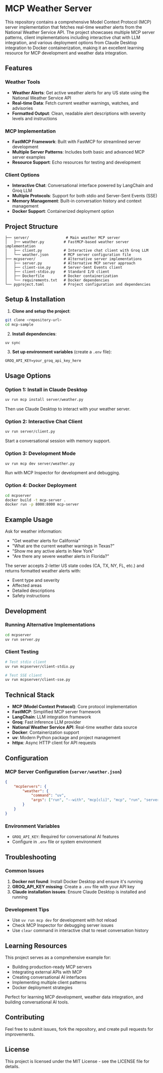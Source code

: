 # MCP Weather Server

This repository contains a comprehensive Model Context Protocol (MCP) server implementation that fetches real-time weather alerts from the National Weather Service API. The project showcases multiple MCP server patterns, client implementations including interactive chat with LLM integration, and various deployment options from Claude Desktop integration to Docker containerization, making it an excellent learning resource for MCP development and weather data integration.

## Features

### Weather Tools
- **Weather Alerts**: Get active weather alerts for any US state using the National Weather Service API
- **Real-time Data**: Fetch current weather warnings, watches, and advisories
- **Formatted Output**: Clean, readable alert descriptions with severity levels and instructions

### MCP Implementation
- **FastMCP Framework**: Built with FastMCP for streamlined server development
- **Multiple Server Patterns**: Includes both basic and advanced MCP server examples
- **Resource Support**: Echo resources for testing and development

### Client Options
- **Interactive Chat**: Conversational interface powered by LangChain and Groq LLM
- **Multiple Protocols**: Support for both stdio and Server-Sent Events (SSE)
- **Memory Management**: Built-in conversation history and context management
- **Docker Support**: Containerized deployment option

## Project Structure

```
├── server/                 # Main weather MCP server
│   ├── weather.py         # FastMCP-based weather server implementation
│   ├── client.py          # Interactive chat client with Groq LLM
│   └── weather.json       # MCP server configuration file
├── mcpserver/             # Alternative server implementations
│   ├── server.py          # Alternative MCP server approach
│   ├── client-sse.py      # Server-Sent Events client
│   ├── client-stdio.py    # Standard I/O client
│   ├── Dockerfile         # Docker containerization
│   └── requirements.txt   # Docker dependencies
└── pyproject.toml         # Project configuration and dependencies
```

## Setup & Installation

1. **Clone and setup the project**:
```bash
git clone <repository-url>
cd mcp-sample
```

2. **Install dependencies**:
```bash
uv sync
```

3. **Set up environment variables** (create a `.env` file):
```env
GROQ_API_KEY=your_groq_api_key_here
```

## Usage Options

### Option 1: Install in Claude Desktop
```bash
uv run mcp install server/weather.py
```
Then use Claude Desktop to interact with your weather server.

### Option 2: Interactive Chat Client
```bash
uv run server/client.py
```
Start a conversational session with memory support.

### Option 3: Development Mode
```bash
uv run mcp dev server/weather.py
```
Run with MCP Inspector for development and debugging.

### Option 4: Docker Deployment
```bash
cd mcpserver
docker build -t mcp-server .
docker run -p 8000:8000 mcp-server
```

## Example Usage

Ask for weather information:
- "Get weather alerts for California"
- "What are the current weather warnings in Texas?"
- "Show me any active alerts in New York"
- "Are there any severe weather alerts in Florida?"

The server accepts 2-letter US state codes (CA, TX, NY, FL, etc.) and returns formatted weather alerts with:
- Event type and severity
- Affected areas
- Detailed descriptions
- Safety instructions

## Development

### Running Alternative Implementations
```bash
cd mcpserver
uv run server.py
```

### Client Testing
```bash
# Test stdio client
uv run mcpserver/client-stdio.py

# Test SSE client  
uv run mcpserver/client-sse.py
```

## Technical Stack

- **MCP (Model Context Protocol)**: Core protocol implementation
- **FastMCP**: Simplified MCP server framework  
- **LangChain**: LLM integration framework
- **Groq**: Fast inference LLM provider
- **National Weather Service API**: Real-time weather data source
- **Docker**: Containerization support
- **uv**: Modern Python package and project management
- **httpx**: Async HTTP client for API requests

## Configuration

### MCP Server Configuration (`server/weather.json`)
```json
{
    "mcpServers": {
        "weather": {
            "command": "uv",
            "args": ["run", "--with", "mcp[cli]", "mcp", "run", "server/weather.py"]
        }
    }
}
```

### Environment Variables
- `GROQ_API_KEY`: Required for conversational AI features
- Configure in `.env` file or system environment

## Troubleshooting

### Common Issues

1. **Docker not found**: Install Docker Desktop and ensure it's running
2. **GROQ_API_KEY missing**: Create a `.env` file with your API key  
3. **Claude installation issues**: Ensure Claude Desktop is installed and running

### Development Tips

- Use `uv run mcp dev` for development with hot reload
- Check MCP Inspector for debugging server issues
- Use `clear` command in interactive chat to reset conversation history

## Learning Resources

This project serves as a comprehensive example for:
- Building production-ready MCP servers
- Integrating external APIs with MCP
- Creating conversational AI interfaces
- Implementing multiple client patterns
- Docker deployment strategies

Perfect for learning MCP development, weather data integration, and building conversational AI tools.

## Contributing

Feel free to submit issues, fork the repository, and create pull requests for improvements.

## License

This project is licensed under the MIT License - see the LICENSE file for details.
